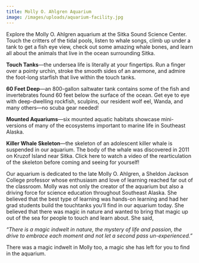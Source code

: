 ```yaml
---
title: Molly O. Ahlgren Aquarium
image: /images/uploads/aquarium-facility.jpg
---
```


Explore the Molly O. Ahlgren aquarium at the Sitka Sound Science Center. Touch the critters of the tidal pools, listen to whale songs, climb up under a tank to get a fish eye view, check out some amazing whale bones, and learn all about the animals that live in the ocean surrounding Sitka.

**Touch Tanks**—the undersea life is literally at your fingertips. Run a finger over a pointy urchin, stroke the smooth sides of an anemone, and admire the foot-long starfish that live within the touch tanks.

**60 Feet Deep**—an 800-gallon saltwater tank contains some of the fish and invertebrates found 60 feet below the surface of the ocean. Get eye to eye with deep-dwelling rockfish, sculpins, our resident wolf eel, Wanda, and many others—no scuba gear needed!

**Mounted Aquariums**—six mounted aquatic habitats showcase mini-versions of many of the ecosystems important to marine life in Southeast Alaska.

**Killer Whale Skeleton**—the skeleton of an adolescent killer whale is suspended in our aquarium. The body of the whale was discovered in 2011 on Kruzof Island near Sitka. Click here to watch a video of the rearticulation of the skeleton before coming and seeing for yourself!

Our aquarium is dedicated to the late Molly O. Ahlgren, a Sheldon Jackson College professor whose enthusiasm and love of learning reached far out of the classroom. Molly was not only the creator of the aquarium but also a driving force for science education throughout Southeast Alaska. She believed that the best type of learning was hands-on learning and had her grad students build the touchtanks you’ll find in our aquarium today. She believed that there was magic in nature and wanted to bring that magic up out of the sea for people to touch and learn about. She said,

*“There is a magic indwelt in nature, the mystery of life and passion, the drive to embrace each moment and not let a second pass un-experienced.”*

There was a magic indwelt in Molly too, a magic she has left for you to find in the aquarium.